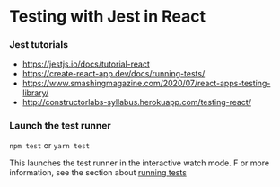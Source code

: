 # Testing with Jest in React

### Jest tutorials
- https://jestjs.io/docs/tutorial-react
- https://create-react-app.dev/docs/running-tests/
- https://www.smashingmagazine.com/2020/07/react-apps-testing-library/
- http://constructorlabs-syllabus.herokuapp.com/testing-react/

### Launch the test runner

`npm test` or `yarn test`

This launches the test runner in the interactive watch mode.
F or more information, see the section about [running tests](https://facebook.github.io/create-react-app/docs/running-tests)